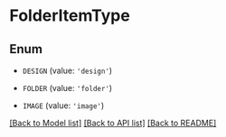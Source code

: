# FolderItemType


## Enum

* `DESIGN` (value: `'design'`)

* `FOLDER` (value: `'folder'`)

* `IMAGE` (value: `'image'`)

[[Back to Model list]](../README.md#documentation-for-models) [[Back to API list]](../README.md#documentation-for-api-endpoints) [[Back to README]](../README.md)


